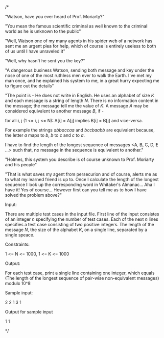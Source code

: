 /*

"Watson, have you ever heard of Prof. Moriarty?"

"You mean the famous scientific criminal as well known to the criminal
world as he is unknown to the public"

"Well, Watson one of my many agents in his spider web of a network has
sent me an urgent plea for help, which of course is entirely useless to both
of us until I have unraveled it"

"Well, why hasn't he sent you the key?"

"A dangerous business Watson, sending both message and key under the
nose of one of the most ruthless men ever to walk the Earth.  I've met my
man once, and he explained his system to me, in a great hurry expecting me
to figure out the details"

"The point is - He does not write in English.  He uses an alphabet of size *K*
and each message is a string of length *N*.  There is no information content
in the message; the message tell me the value of *K*.  A message *A* may be
considered equivalent to another message *B*, if -

  for all i, j (1 <= i, j <= N): A[i] = A[j] implies B[i] = B[j] and vice-versa.

For example the strings *abbaccaa* and *bccbaabb* are equivalent because,
the letter *a* maps to *b*, *b* to *c* and *c* to *a*.

I have to find the length of the longest sequence of messages
<A, B, C, D, E ...> such that, no message in the sequence is
equivalent to another."

"Holmes, this system you describe is of course unknown to Prof. Moriarty
and his people"

"That is what saves my agent from persecurion and of course, alerts me as
to what my learned friend is up to.  Once I calculate the length of the
longest sequence I look up the corresponding word in Whitaker's
Almanac...  Aha I have it! Yes of course...  However first can you tell me
as to how I have solved the problem above?"

Input:

There are multiple test cases in the input file.  First line of the input consistes
of an integer *n* specifying the number of test cases.  Each of the next *n* lines
specifies a test case consisting of two positive integers.  The length of the
message *N*, the size of the alphabet *K*, on a single line, separated by a single
speace.

Constraints:

1 <= N <= 1000, 1 <= K <= 1000

Output:

For each test case, print a single line containing one integer, which equals
(The length of the longest sequence of pair-wise non-equivalent messages)
modulo 10^8

Sample input:

2
2 1
3 1

Output for sample input

1
1

*/

